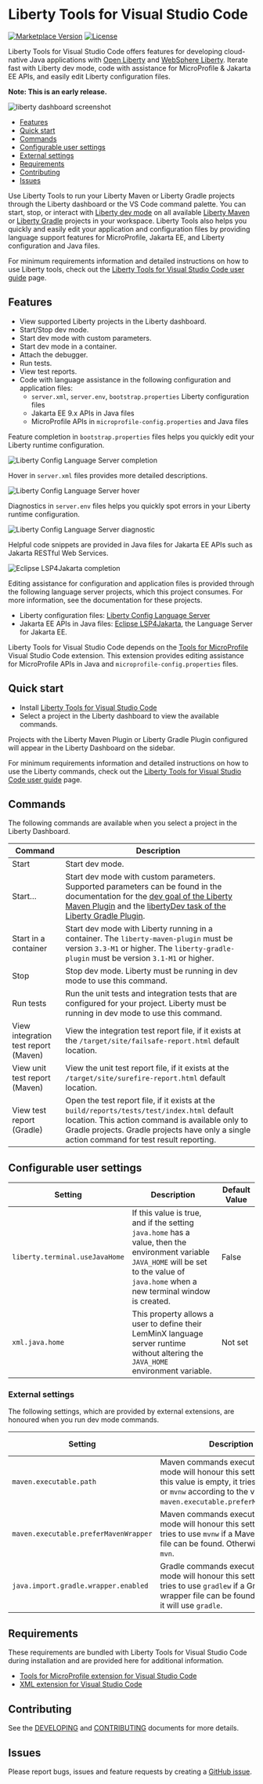 # Liberty Tools for Visual Studio Code

[![Marketplace Version](https://img.shields.io/visual-studio-marketplace/v/Open-Liberty.liberty-dev-vscode-ext?style=for-the-badge&label=VS%20Market "Current Release")](https://marketplace.visualstudio.com/items?itemName=Open-Liberty.liberty-dev-vscode-ext)
[![License](https://img.shields.io/github/license/OpenLiberty/liberty-tools-vscode?style=for-the-badge&logo=eclipse)](https://www.eclipse.org/legal/epl-2.0/)

Liberty Tools for Visual Studio Code offers features for developing cloud-native Java applications with [Open Liberty](https://openliberty.io/) and [WebSphere Liberty](https://www.ibm.com/products/websphere-liberty). Iterate fast with Liberty dev mode, code with assistance for MicroProfile & Jakarta EE APIs, and easily edit Liberty configuration files.

**Note: This is an early release.**

![liberty dashboard screenshot](/docs/screenshots/liberty_dashboard.png)

- [Features](#features)
- [Quick start](#quick-start)
- [Commands](#commands)
- [Configurable user settings](#configurable-user-settings)
- [External settings](#external-settings)
- [Requirements](#requirements)
- [Contributing](#contributing)
- [Issues](#issues)

Use Liberty Tools to run your Liberty Maven or Liberty Gradle projects through the Liberty dashboard or the VS Code command palette. You can start, stop, or interact with [Liberty dev mode](https://openliberty.io/docs/latest/development-mode.html) on all available [Liberty Maven](https://github.com/OpenLiberty/ci.maven/blob/master/docs/dev.md#dev) or [Liberty Gradle](https://github.com/OpenLiberty/ci.gradle/blob/master/docs/libertyDev.md) projects in your workspace. Liberty Tools also helps you quickly and easily edit your application and configuration files by providing language support features for MicroProfile, Jakarta EE, and Liberty configuration and Java files.

For minimum requirements information and detailed instructions on how to use Liberty tools, check out the [Liberty Tools for Visual Studio Code user guide](docs/user-guide.md) page.

## Features

- View supported Liberty projects in the Liberty dashboard.
- Start/Stop dev mode.
- Start dev mode with custom parameters.
- Start dev mode in a container.
- Attach the debugger.
- Run tests.
- View test reports.
- Code with language assistance in the following configuration and application files:
  - `server.xml`, `server.env`, `bootstrap.properties` Liberty configuration files
  - Jakarta EE 9.x APIs in Java files
  - MicroProfile APIs in `microprofile-config.properties` and Java files

Feature completion in `bootstrap.properties` files helps you quickly edit your Liberty runtime configuration.

![Liberty Config Language Server completion](/docs/screenshots/lcls_completion.png)

Hover in `server.xml` files provides more detailed descriptions.

![Liberty Config Language Server hover](/docs/screenshots/lcls_hover.png)

Diagnostics in `server.env` files helps you quickly spot errors in your Liberty runtime configuration.

![Liberty Config Language Server diagnostic](/docs/screenshots/lcls_diagnostics.png)

Helpful code snippets are provided in Java files for Jakarta EE APIs such as Jakarta RESTful Web Services.

![Eclipse LSP4Jakarta completion](/docs/screenshots/lsp4jakarta_completion.png)

Editing assistance for configuration and application files is provided through the following language server projects, which this project consumes. For more information, see the documentation for these projects.

- Liberty configuration files: [Liberty Config Language Server](https://github.com/OpenLiberty/liberty-language-server#liberty-config-language-server)
- Jakarta EE APIs in Java files:  [Eclipse LSP4Jakarta](https://github.com/eclipse/lsp4jakarta#eclipse-lsp4jakarta), the Language Server for Jakarta EE.

Liberty Tools for Visual Studio Code depends on the [Tools for MicroProfile](https://marketplace.visualstudio.com/items?itemName=redhat.vscode-microprofile) Visual Studio Code extension. This extension provides editing assistance for MicroProfile APIs in Java and `microprofile-config.properties` files.

## Quick start

- Install [Liberty Tools for Visual Studio Code](https://marketplace.visualstudio.com/items?itemName=Open-Liberty.liberty-dev-vscode-ext)
- Select a project in the Liberty dashboard to view the available commands.

Projects with the Liberty Maven Plugin or Liberty Gradle Plugin configured will appear in the Liberty Dashboard on the sidebar.

For minimum requirements information and detailed instructions on how to use the Liberty commands, check out the [Liberty Tools for Visual Studio Code user guide](docs/user-guide.md) page.

## Commands

The following commands are available when you select a project in the Liberty Dashboard.

| Command | Description |
| --- | --- |
| Start  | Start dev mode. |
| Start…​ | Start dev mode with custom parameters. Supported parameters can be found in the documentation for the [dev goal of the Liberty Maven Plugin](https://github.com/OpenLiberty/ci.maven/blob/master/docs/dev.md#dev) and the [libertyDev task of the Liberty Gradle Plugin](https://github.com/OpenLiberty/ci.gradle/blob/master/docs/libertyDev.md#command-line-parameters). |
| Start in a container | Start dev mode with Liberty running in a container. The `liberty-maven-plugin` must be version `3.3-M1` or higher. The `liberty-gradle-plugin` must be version `3.1-M1` or higher. |
| Stop | Stop dev mode. Liberty must be running in dev mode to use this command. |
| Run tests | Run the unit tests and integration tests that are configured for your project. Liberty must be running in dev mode to use this command. |
| View integration test report (Maven) | View the integration test report file, if it exists at the  `/target/site/failsafe-report.html` default location.  |
| View unit test report (Maven) | View the unit test report file, if it exists at the `/target/site/surefire-report.html` default location. |
| View test report (Gradle) | Open the test report file, if it exists at the `build/reports/tests/test/index.html` default location. This action command is available only to Gradle projects. Gradle projects have only a single action command for test result reporting. |

## Configurable user settings

| Setting | Description | Default Value |
| --- | --- | --- |
| `liberty.terminal.useJavaHome` | If this value is true, and if the setting `java.home` has a value, then the environment variable `JAVA_HOME` will be set to the value of `java.home` when a new terminal window is created. | False         |
| `xml.java.home` | This property allows a user to define their LemMinX language server runtime without altering the `JAVA_HOME` environment variable.  | Not set |

### External settings

The following settings, which are provided by external extensions, are honoured when you run dev mode commands.

| Setting | Description | Provided By |
| --- | --- | --- |
| `maven.executable.path` | Maven commands executed by dev mode will honour this setting. When this value is empty, it tries to use `mvn` or `mvnw` according to the value of `maven.executable.preferMavenWrapper`. | [Maven for Java extension](https://marketplace.visualstudio.com/items?itemName=vscjava.vscode-maven) |
| `maven.executable.preferMavenWrapper` | Maven commands executed by dev mode will honour this setting. If true, it tries to use `mvnw` if a Maven wrapper file can be found. Otherwise it will use `mvn`. | [Maven for Java extension](https://marketplace.visualstudio.com/items?itemName=vscjava.vscode-maven) |
| `java.import.gradle.wrapper.enabled` | Gradle commands executed by dev mode will honour this setting. If true, it tries to use `gradlew` if a Gradle wrapper file can be found. Otherwise it will use `gradle`. | [Language support for Java extension](https://marketplace.visualstudio.com/items?itemName=redhat.java) |

## Requirements

These requirements are bundled with Liberty Tools for Visual Studio Code during installation and are provided here for additional information.

- [Tools for MicroProfile extension for Visual Studio Code](https://marketplace.visualstudio.com/items?itemName=redhat.vscode-microprofile)
- [XML extension for Visual Studio Code](https://marketplace.visualstudio.com/items?itemName=redhat.vscode-xml)

## Contributing

See the [DEVELOPING](DEVELOPING.md) and [CONTRIBUTING](CONTRIBUTING.md) documents for more details.

## Issues

Please report bugs, issues and feature requests by creating
a [GitHub issue](https://github.com/OpenLiberty/liberty-tools-vscode/issues).
